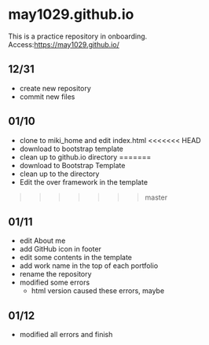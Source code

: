 # may1029.github.io

This is a practice repository in onboarding.
Access:https://may1029.github.io/

## 12/31
* create new repository
* commit new files

## 01/10
* clone to miki_home and edit index.html
<<<<<<< HEAD
* download to bootstrap template
* clean up to github.io directory
=======
* download to Bootstrap Template
* clean up to the directory
* Edit the over framework in the template
>>>>>>> master

## 01/11
* edit About me
* add GitHub icon in footer
* edit some contents in the template
* add work name in the top of each portfolio
* rename the repository
* modified some errors
  * html version caused these errors, maybe

## 01/12
* modified all errors and finish
